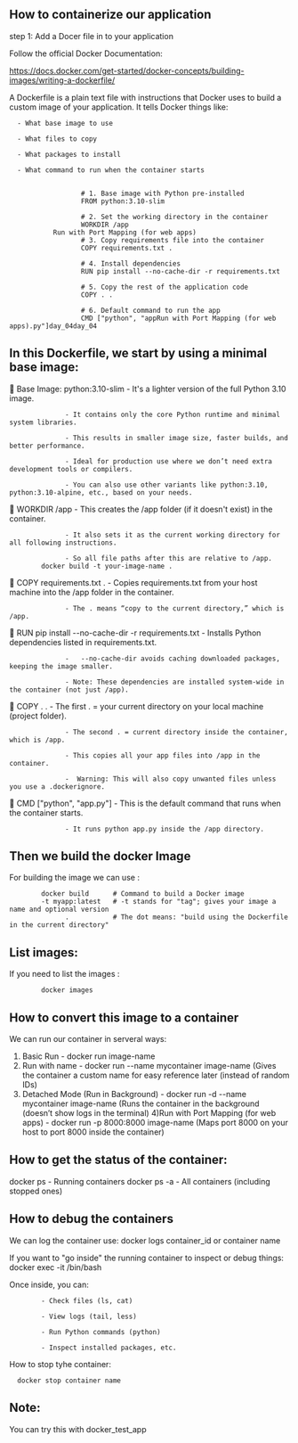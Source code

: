How to containerize our application
---------------------------------
step 1: Add a Docer file in to your application

Follow the official Docker Documentation:

https://docs.docker.com/get-started/docker-concepts/building-images/writing-a-dockerfile/

A Dockerfile is a plain text file with instructions that Docker uses to build a custom image of your application. It tells Docker things like:

      - What base image to use
      
      - What files to copy
      
      - What packages to install
      
      - What command to run when the container starts


                      # 1. Base image with Python pre-installed
                      FROM python:3.10-slim
                      
                      # 2. Set the working directory in the container
                      WORKDIR /app
               Run with Port Mapping (for web apps)       
                      # 3. Copy requirements file into the container
                      COPY requirements.txt .
                      
                      # 4. Install dependencies
                      RUN pip install --no-cache-dir -r requirements.txt
                      
                      # 5. Copy the rest of the application code
                      COPY . .
                      
                      # 6. Default command to run the app
                      CMD ["python", "appRun with Port Mapping (for web apps).py"]day_04day_04

In this Dockerfile, we start by using a minimal base image:
---------------------------------------------------------------------
🔹 Base Image: python:3.10-slim
                  - It's a lighter version of the full Python 3.10 image.
                  
                  - It contains only the core Python runtime and minimal system libraries.
                  
                  - This results in smaller image size, faster builds, and better performance.
                  
                  - Ideal for production use where we don’t need extra development tools or compilers.
                  
                  - You can also use other variants like python:3.10, python:3.10-alpine, etc., based on your needs.

🔹 WORKDIR /app
                  - This creates the /app folder (if it doesn't exist) in the container.
                  
                  - It also sets it as the current working directory for all following instructions.
                  
                  - So all file paths after this are relative to /app.
            docker build -t your-image-name .

🔹 COPY requirements.txt .
                  - Copies requirements.txt from your host machine into the /app folder in the container.
                  
                  - The . means “copy to the current directory,” which is /app.

🔹 RUN pip install --no-cache-dir -r requirements.txt
                  -  Installs Python dependencies listed in requirements.txt.
                  
                  -   --no-cache-dir avoids caching downloaded packages, keeping the image smaller.
                  
                  - Note: These dependencies are installed system-wide in the container (not just /app).

🔹 COPY . .
                  - The first . = your current directory on your local machine (project folder).
                  
                  - The second . = current directory inside the container, which is /app.
                  
                  - This copies all your app files into /app in the container.
                  
                  -  Warning: This will also copy unwanted files unless you use a .dockerignore.

🔹 CMD ["python", "app.py"]
                  - This is the default command that runs when the container starts.
                  
                  - It runs python app.py inside the /app directory.



Then we build the docker Image
------------------------------------------
For building the image we can use :

            docker build      # Command to build a Docker image
            -t myapp:latest   # -t stands for "tag"; gives your image a name and optional version
                  .           # The dot means: "build using the Dockerfile in the current directory"

List images:
------------------
If you need to list the images :
            
            docker images

How to convert this image to a container
-----------------------------------------

We can run our container in serveral ways:

1) Basic Run - docker run image-name
2) Run with name - docker run --name mycontainer image-name (Gives the container a custom name for easy reference later (instead of random IDs)
3) Detached Mode (Run in Background) - docker run -d --name mycontainer image-name (Runs the container in the background (doesn’t show logs in the terminal)
4)Run with Port Mapping (for web apps) - docker run -p 8000:8000 image-name  (Maps port 8000 on your host to port 8000 inside the container)

How to get the status of the container:
---------------------------------------
docker ps           - Running containers
docker ps -a        - All containers (including stopped ones)

How to debug the containers
--------------------------------------

We can log the container use:
      docker logs container_id or container name
      
If you want to "go inside" the running container to inspect or debug things:
      docker exec -it <container-name> /bin/bash

Once inside, you can:

            - Check files (ls, cat)
            
            - View logs (tail, less)
            
            - Run Python commands (python)
            
            - Inspect installed packages, etc.


How to stop tyhe container:

      docker stop container name


Note:
------
You can try this with docker_test_app 
            
            


